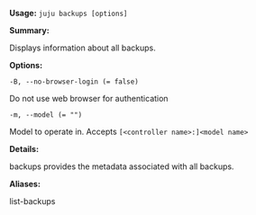 **Usage:** `juju backups [options]`

**Summary:**

Displays information about all backups.

**Options:**

`-B, --no-browser-login (= false)`

Do not use web browser for authentication

`-m, --model (= "")`

Model to operate in. Accepts `[<controller name>:]<model name>`

**Details:**

backups provides the metadata associated with all backups.

**Aliases:**

list-backups
